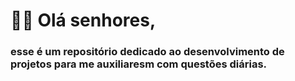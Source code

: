# 🍷🗿 Olá senhores,
### esse é um repositório dedicado ao desenvolvimento de projetos para me auxiliaresm com questões diárias.
